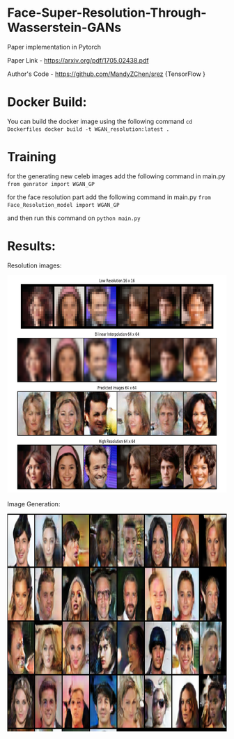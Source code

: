 # Face-Super-Resolution-Through-Wasserstein-GANs
Paper implementation in Pytorch

Paper Link - https://arxiv.org/pdf/1705.02438.pdf

Author's Code - https://github.com/MandyZChen/srez {TensorFlow }

# Docker Build:
You can build the docker image using the following command
`cd Dockerfiles
docker build -t WGAN_resolution:latest .` 

# Training
for the generating new celeb images add the following command in main.py
`from genrator import WGAN_GP`

for the face resolution part add the following command in main.py
`from Face_Resolution_model import WGAN_GP`

and then run this command on
`python main.py`

# Results:

Resolution images:

<img src="https://github.com/VIGNESHinZONE/Face-Super-Resolution-Through-Wasserstein-GANs/blob/master/runs/individualImage.png" height="500" width="900">

Image Generation:

<img src="https://github.com/VIGNESHinZONE/Face-Super-Resolution-Through-Wasserstein-GANs/blob/master/runs/individualImage%20(2).png" height="500" width="900">
